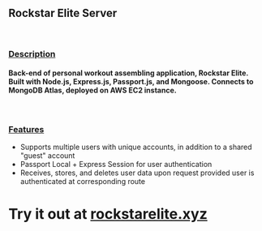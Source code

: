 <h2>Rockstar Elite Server</h2><br>
<h3><u>Description</u></h3>
<h4>Back-end of personal workout assembling application, Rockstar Elite. Built with Node.js, Express.js, Passport.js, and Mongoose. Connects to MongoDB Atlas, deployed on AWS EC2 instance.</h4><br>
<h3><u>Features</u></h3>
<ul>
  <li>Supports multiple users with unique accounts, in addition to a shared "guest" account</li>
  <li>Passport Local + Express Session for user authentication</li>
  <li>Receives, stores, and deletes user data upon request provided user is authenticated at corresponding route</li>
</ul>
<h1>Try it out at <a href="https://rockstarelite.xyz" target="_blank">rockstarelite.xyz</a></h1>
